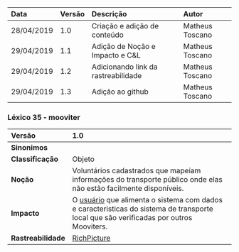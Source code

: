 |Data|Versão|Descrição|Autor|
|:---|:---|:---|:---|
|28/04/2019|1.0|Criação e adição de conteúdo|Matheus Toscano|
|29/04/2019|1.1|Adição de Noção e Impacto e C&L|Matheus Toscano|
|29/04/2019|1.2|Adicionando link da rastreabilidade|Matheus Toscano|
|29/04/2019|1.3|Adição ao github|Matheus Toscano|

### Léxico 35 - mooviter

|Versão|1.0
|:-|:-|
|**Sinonimos**| |
|**Classificação**| Objeto |
|**Noção**| Voluntários cadastrados que mapeiam informações do transporte público onde elas não estão facilmente disponíveis.|
|**Impacto**| O [usuário](https://github.com/Andre-Eduardo/2019.1-Requisitos-Moovit/wiki/L65-Usuário) que alimenta o sistema com dados e caracteristicas do sistema de transporte local que são verificadas por outros Mooviters. |
|**Rastreabilidade**| [RichPicture](https://github.com/Andre-Eduardo/2019.1-Requisitos-Moovit/wiki/RichPicture-Versão-1.2#rp012---usu%C3%A1rio-mobile-cadastrado-e-n%C3%A3o-cadastrado)|

